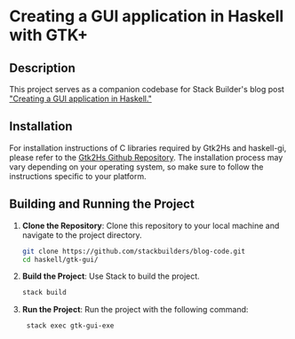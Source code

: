 # Creating a GUI application in Haskell with GTK+

## Description

This project serves as a companion codebase for Stack Builder's blog post ["Creating a GUI application in Haskell."](https://www.stackbuilders.com/blog/gui-application/)

## Installation

For installation instructions of C libraries required by Gtk2Hs and haskell-gi, please refer to the [Gtk2Hs Github Repository](https://github.com/gtk2hs/gtk2hs?tab=readme-ov-file#installing-c-libraries). The installation process may vary depending on your operating system, so make sure to follow the instructions specific to your platform.

## Building and Running the Project

1. **Clone the Repository**: Clone this repository to your local machine and navigate to the project directory.

   ```bash
   git clone https://github.com/stackbuilders/blog-code.git
   cd haskell/gtk-gui/
   ```

2. **Build the Project**: Use Stack to build the project.

   ```bash
   stack build
   ```

3. **Run the Project**: Run the project with the following command:

   ```bash
    stack exec gtk-gui-exe
   ```
